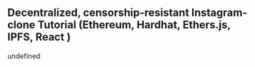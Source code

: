 ## Decentralized, censorship-resistant  Instagram-clone Tutorial (Ethereum, Hardhat, Ethers.js, IPFS, React )

undefined